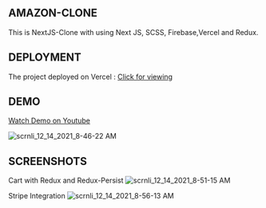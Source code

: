 

## AMAZON-CLONE

This is NextJS-Clone with using Next JS, SCSS, Firebase,Vercel and Redux.


## DEPLOYMENT
The project deployed on Vercel :
[Click for viewing](https://amazon-remade.vercel.app/)

## DEMO
[Watch Demo on Youtube](https://www.youtube.com/watch?v=dQKNGEosNM4)


![scrnli_12_14_2021_8-46-22 AM](https://user-images.githubusercontent.com/93555187/145941245-9305aefb-83d2-4de2-aa76-178d6babec1f.png)


## SCREENSHOTS

Cart with Redux and Redux-Persist
![scrnli_12_14_2021_8-51-15 AM](https://user-images.githubusercontent.com/93555187/145941087-ac251add-5683-4d1b-b38f-3ceea5021e21.png)

Stripe Integration
![scrnli_12_14_2021_8-56-13 AM](https://user-images.githubusercontent.com/93555187/145941460-2fd0b004-e15d-4bdd-a400-94556a76c6f9.png)





